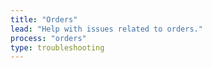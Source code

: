 ```yaml
---
title: "Orders"
lead: "Help with issues related to orders."
process: "orders"
type: troubleshooting
---
```





    


